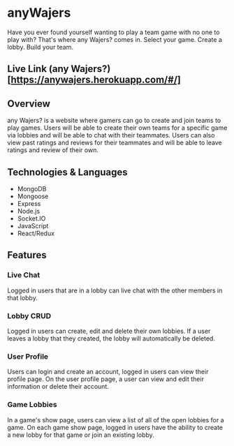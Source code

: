 # anyWajers

Have you ever found yourself wanting to play a team game with no one to play with? That's where any Wajers? comes in.
Select your game. Create a lobby. Build your team.

## Live Link (any Wajers?)[https://anywajers.herokuapp.com/#/]

## Overview

any Wajers? is a website where gamers can go to create and join teams to play games. Users will be able to create their own teams for a specific game via lobbies and will be able to chat with their teammates. Users can also view past ratings and reviews for their teammates and will be able to leave ratings and review of their own.

## Technologies & Languages
+ MongoDB
+ Mongoose
+ Express
+ Node.js
+ Socket.IO
+ JavaScript
+ React/Redux

## Features 

### Live Chat

Logged in users that are in a lobby can live chat with the other members in that lobby.

### Lobby CRUD

Logged in users can create, edit and delete their own lobbies. If a user leaves a lobby that they created, the lobby will automatically be deleted.

### User Profile

Users can login and create an account, logged in users can view their profile page. On the user profile page, a user can view and edit their information or delete their account.

### Game Lobbies

In a game's show page, users can view a list of all of the open lobbies for a game. On each game show page, logged in users have the ability to create a new lobby for that game or join an existing lobby. 
